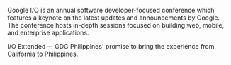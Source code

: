 Google I/O is an annual software developer-focused conference which features a keynote on the latest updates and announcements by Google. The conference hosts in-depth sessions focused on building web, mobile, and enterprise applications.

I/O Extended -- GDG Philippines' promise to bring the experience from California to Philippines.